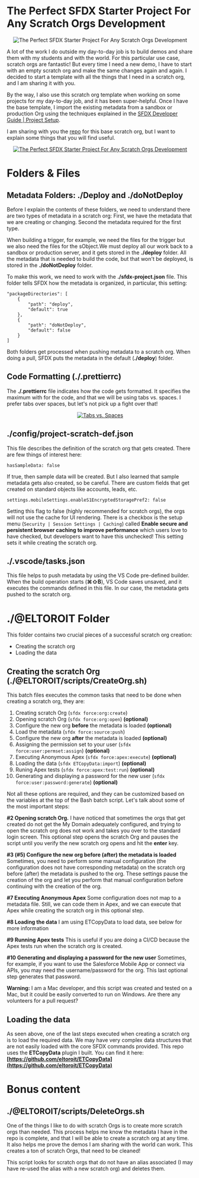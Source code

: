 # The Perfect SFDX Starter Project For Any Scratch Orgs Development

<p align="center">
	<img src="https://github.com/eltoroit/ETScratchOrgsStarter/blob/blog/@ELTOROIT/blog/HeaderImage.png?raw=true" alt="The Perfect SFDX Starter Project For Any Scratch Orgs Development" />
</p>

A lot of the work I do outside my day-to-day job is to build demos and share them with my students and with the world. For this particular use case, scratch orgs are fantastic! But every time I need a new demo, I have to start with an empty scratch org and make the same changes again and again. I decided to start a template with all the things that I need in a scratch org, and I am sharing it with you.

By the way, I also use this scratch org template when working on some projects for my day-to-day job, and it has been super-helpful. Once I have the base template, I import the existing metadata from a sandbox or production Org using the techniques explained in the [SFDX Developer Guide | Project Setup](https://developer.salesforce.com/docs/atlas.en-us.sfdx_dev.meta/sfdx_dev/sfdx_dev_workspace_setup.htm).

I am sharing with you the [repo](https://github.com/eltoroit/ETScratchOrgsStarter) for this base scratch org, but I want to explain some things that you will find useful.

<p align="center">
<a href="https://github.com/eltoroit/ETScratchOrgsStarter" target="_blank"><img src="https://github.com/eltoroit/ETScratchOrgsStarter/blob/blog/@ELTOROIT/blog/RepoLink.png?raw=true" alt="The Perfect SFDX Starter Project For Any Scratch Orgs Development" /></a>
</p>

# Folders & Files

## Metadata Folders: ./Deploy and ./doNotDeploy

Before I explain the contents of these folders, we need to understand there are two types of metadata in a scratch org: First, we have the metadata that we are creating or changing. Second the metadata required for the first type.

When building a trigger, for example, we need the files for the trigger but we also need the files for the sObject.We must deploy all our work back to a sandbox or production server, and it gets stored in the **./deploy** folder. All the metadata that is needed to build the code, but that won't be deployed, is stored in the **./doNotDeploy** folder.

To make this work, we need to work with the **./sfdx-project.json** file. This folder tells SFDX how the metadata is organized, in particular, this setting:

```
"packageDirectories": [
	{
		"path": "deploy",
		"default": true
	},
	{
		"path": "doNotDeploy",
		"default": false
	}
]
```

Both folders get processed when pushing metadata to a scratch org. When doing a pull, SFDX puts the metadata in the default (**./deploy**) folder.

## Code Formatting (./.prettierrc)

The **./.prettierrc** file indicates how the code gets formatted. It specifies the maximum with for the code, and that we will be using tabs vs. spaces. I prefer tabs over spaces, but let's not pick up a fight over that!

<!--
<p align="center"><iframe src="https://www.youtube.com/embed/SsoOG6ZeyUI?wmode=transparent&amp;showinfo=0" width="560" height="315" frameborder="0" allowfullscreen="allowfullscreen"></iframe></p>
-->

<div align="center">
  <a href="https://www.youtube.com/watch?v=SsoOG6ZeyUI" target="_blank"><img src="https://github.com/eltoroit/ETScratchOrgsStarter/blob/blog/@ELTOROIT/blog/TabsVsSpaces.png?raw=true" alt="Tabs vs. Spaces"></a>
</div>

## ./config/project-scratch-def.json

This file describes the definition of the scratch org that gets created. There are few things of interest here:

`hasSampleData: false`

If true, then sample data will be created. But I also learned that sample metadata gets also created, so be careful. There are custom fields that get created on standard objects like accounts, leads, etc.

`settings.mobileSettings.enableS1EncryptedStoragePref2: false`

Setting this flag to false (highly recommended for scratch orgs), the orgs will not use the cache for UI rendering. There is a checkbox is the setup menu (`Security | Session Settings | Caching`) called **Enable secure and persistent browser caching to improve performance** which users love to have checked, but developers want to have this unchecked! This setting sets it while creating the scratch org.

## ./.vscode/tasks.json

This file helps to push metadata by using the VS Code pre-defined builder. When the build operation starts (**⌘⇧B**), VS Code saves unsaved, and it executes the commands defined in this file. In our case, the metadata gets pushed to the scratch org.

# ./@ELTOROIT Folder

This folder contains two crucial pieces of a successful scratch org creation:

-   Creating the scratch org
-   Loading the data

## Creating the scratch Org (./@ELTOROIT/scripts/CreateOrg.sh)

This batch files executes the common tasks that need to be done when creating a scratch org, they are:

1.  Creating scratch Org (`sfdx force:org:create`)
2.  Opening scratch Org (`sfdx force:org:open`) **(optional)**
3.  Configure the new org **before** the metadata is loaded **(optional)**
4.  Load the metadata (`sfdx force:source:push`)
5.  Configure the new org **after** the metadata is loaded **(optional)**
6.  Assigning the permission set to your user (`sfdx force:user:permset:assign`) **(optional)**
7.  Executing Anonymous Apex (`sfdx force:apex:execute`) **(optional)**
8.  Loading the data (`sfdx ETCopyData:import`) **(optional)**
9.  Runing Apex tests (`sfdx force:apex:test:run`) **(optional)**
10. Generating and displaying a password for the new user (`sfdx force:user:password:generate`) **(optional)**

Not all these options are required, and they can be customized based on the variables at the top of the Bash batch script. Let's talk about some of the most important steps:

**#2 Opening scratch Org.** I have noticed that sometimes the orgs that get created do not get the My Domain adequately configured, and trying to open the scratch org does not work and takes you over to the standard login screen. This optional step opens the scratch Org and pauses the script until you verify the new scratch org opens and hit the **enter** key.

**#3 (#5) Configure the new org before (after) the metadata is loaded** Sometimes, you need to perform some manual configuration (the configuration does not have corresponding metadata) on the scratch org before (after) the metadata is pushed to the org. These settings pause the creation of the org and let you perform that manual configuration before continuing with the creation of the org.

**#7 Executing Anonymous Apex** Some configuration does not map to a metadata file. Still, we can code them in Apex, and we can execute that Apex while creating the scratch org in this optional step.

**#8 Loading the data** I am using ETCopyData to load data, see below for more information

**#9 Running Apex tests** This is useful if you are doing a CI/CD because the Apex tests run when the scratch org is created.

**#10 Generating and displaying a password for the new user** Sometimes, for example, if you want to use the Salesforce Mobile App or connect via APIs, you may need the username/password for the org. This last optional step generates that password.

**Warning:** I am a Mac developer, and this script was created and tested on a Mac, but it could be easily converted to run on Windows. Are there any volunteers for a pull request?

## Loading the data

As seen above, one of the last steps executed when creating a scratch org is to load the required data. We may have very complex data structures that are not easily loaded with the core SFDX commands provided. This repo uses the **ETCopyData** plugin I built. You can find it here: **[https://github.com/eltoroit/ETCopyData](https://github.com/eltoroit/ETCopyData)**

# Bonus content

## ./@ELTOROIT/scripts/DeleteOrgs.sh

One of the things I like to do with scratch Orgs is to create more scratch orgs than needed. This process helps me know the metadata I have in the repo is complete, and that I will be able to create a scratch org at any time. It also helps me prove the demos I am sharing with the world can work. This creates a ton of scratch Orgs, that need to be cleaned!

This script looks for scratch orgs that do not have an alias associated (I may have re-used the alias with a new scratch org) and deletes them.

